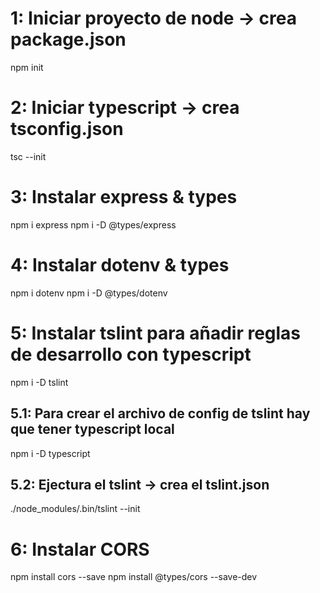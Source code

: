 # 1: Iniciar proyecto de node -> crea package.json
npm init

# 2: Iniciar typescript -> crea tsconfig.json
tsc --init

# 3: Instalar express & types
npm i express
npm i -D @types/express

# 4: Instalar dotenv & types
npm i dotenv
npm i -D @types/dotenv

# 5: Instalar tslint para añadir reglas de desarrollo con typescript
npm i -D tslint
## 5.1: Para crear el archivo de config de tslint hay que tener typescript local
npm i -D typescript
## 5.2: Ejectura el tslint -> crea el tslint.json
./node_modules/.bin/tslint --init

# 6: Instalar CORS
npm install cors --save
npm install @types/cors --save-dev
    